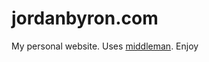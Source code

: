 # jordanbyron.com

My personal website. Uses [middleman](https://github.com/tdreyno/middleman/). Enjoy